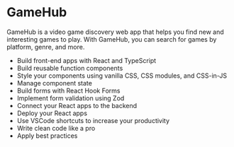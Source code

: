 # GameHub

GameHub is a video game discovery web app that helps you find new and interesting games to play. With GameHub, you can search for games by platform, genre, and more. 


- Build front-end apps with React and TypeScript
- Build reusable function components
- Style your components using vanilla CSS, CSS modules, and CSS-in-JS
- Manage component state
- Build forms with React Hook Forms
- Implement form validation using Zod
- Connect your React apps to the backend
- Deploy your React apps
- Use VSCode shortcuts to increase your productivity
- Write clean code like a pro
- Apply best practices


